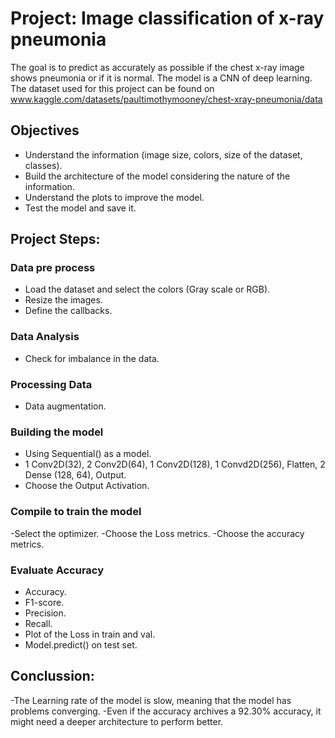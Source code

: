 # Project: Image classification of x-ray pneumonia
 
The goal is to predict as accurately as possible if the chest x-ray image shows pneumonia or if it is normal.
The model is a CNN of deep learning.
The dataset used for this project can be found on www.kaggle.com/datasets/paultimothymooney/chest-xray-pneumonia/data

## Objectives
  - Understand the information (image size, colors, size of the dataset, classes).
  - Build the architecture of the model considering the nature of the information.
  - Understand the plots to improve the model.
  - Test the model and save it.

## Project Steps:

### Data pre process
  - Load the dataset and select the colors (Gray scale or RGB).
  - Resize the images.
  - Define the callbacks.
  
### Data Analysis
  - Check for imbalance in the data.
    
### Processing Data
  - Data augmentation.
  
### Building the model
  - Using Sequential() as a model.
  - 1 Conv2D(32), 2 Conv2D(64), 1 Conv2D(128), 1 Convd2D(256), Flatten, 2 Dense (128, 64), Output.
  - Choose the Output Activation.
  
### Compile to train the model
  -Select the optimizer.
  -Choose the Loss metrics.
  -Choose the accuracy metrics.
  
### Evaluate Accuracy
  - Accuracy.
  - F1-score.
  - Precision.
  - Recall.
  - Plot of the Loss in train and val.
  - Model.predict() on test set.
  
## Conclussion:

  -The Learning rate of the model is slow, meaning that the model has problems converging.
  -Even if the accuracy archives a 92.30% accuracy, it might need a deeper architecture to perform better.
   
